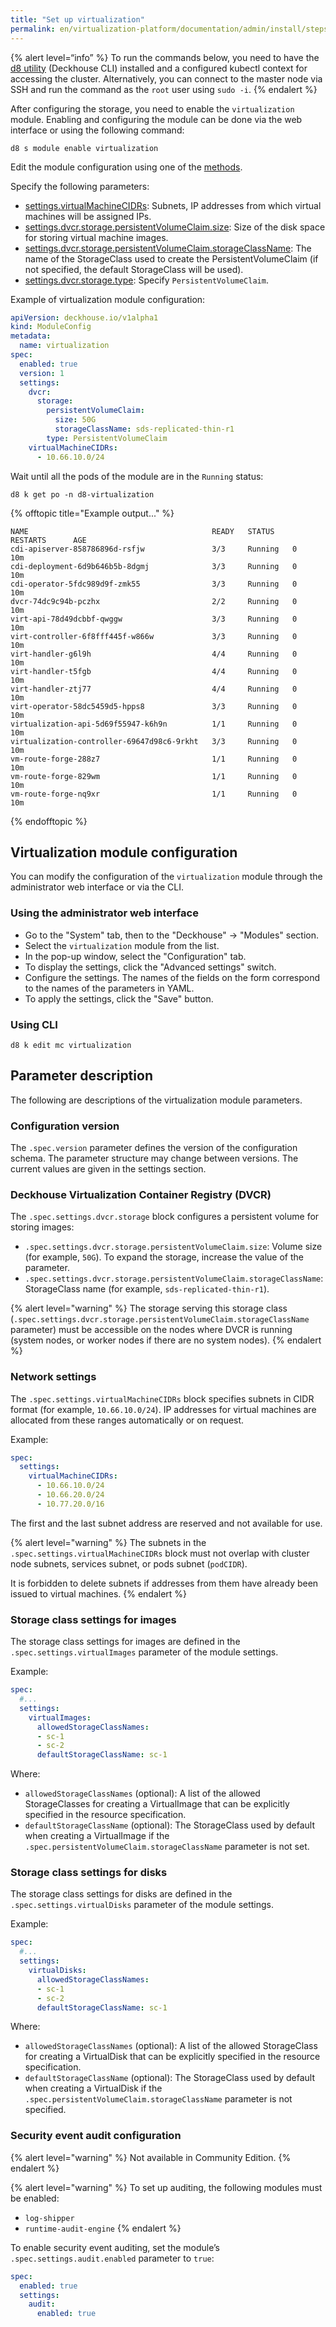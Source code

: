 ```yaml
---
title: "Set up virtualization"
permalink: en/virtualization-platform/documentation/admin/install/steps/virtualization.html
---
```


{% alert level=“info” %}
To run the commands below, you need to have the [d8 utility](/products/virtualization-platform/reference/console-utilities/d8.html) (Deckhouse CLI) installed and a configured kubectl context for accessing the cluster. Alternatively, you can connect to the master node via SSH and run the command as the `root` user using `sudo -i`.
{% endalert %}

After configuring the storage, you need to enable the `virtualization` module. Enabling and configuring the module can be done via the web interface or using the following command:

```shell
d8 s module enable virtualization
```

Edit the module configuration using one of the [methods](#virtualization-module-configuration).

Specify the following parameters:

- [settings.virtualMachineCIDRs](/products/virtualization-platform/reference/mc.html#parameters-virtualmachinecidrs): Subnets, IP addresses from which virtual machines will be assigned IPs.
- [settings.dvcr.storage.persistentVolumeClaim.size](/products/virtualization-platform/reference/mc.html#parameters-dvcr-storage-persistentvolumeclaim-size): Size of the disk space for storing virtual machine images.
- [settings.dvcr.storage.persistentVolumeClaim.storageClassName](/products/virtualization-platform/reference/mc.html#parameters-dvcr-storage-persistentvolumeclaim-storageclassname): The name of the StorageClass used to create the PersistentVolumeClaim (if not specified, the default StorageClass will be used).
- [settings.dvcr.storage.type](/products/virtualization-platform/reference/mc.html#parameters-dvcr-storage-type): Specify `PersistentVolumeClaim`.

Example of virtualization module configuration:

```yaml
apiVersion: deckhouse.io/v1alpha1
kind: ModuleConfig
metadata:
  name: virtualization
spec:
  enabled: true
  version: 1
  settings:
    dvcr:
      storage:
        persistentVolumeClaim:
          size: 50G
          storageClassName: sds-replicated-thin-r1
        type: PersistentVolumeClaim
    virtualMachineCIDRs:
      - 10.66.10.0/24
```

Wait until all the pods of the module are in the `Running` status:

```shell
d8 k get po -n d8-virtualization
```

{% offtopic title="Example output..." %}

```console
NAME                                         READY   STATUS    RESTARTS      AGE
cdi-apiserver-858786896d-rsfjw               3/3     Running   0             10m
cdi-deployment-6d9b646b5b-8dgmj              3/3     Running   0             10m
cdi-operator-5fdc989d9f-zmk55                3/3     Running   0             10m
dvcr-74dc9c94b-pczhx                         2/2     Running   0             10m
virt-api-78d49dcbbf-qwggw                    3/3     Running   0             10m
virt-controller-6f8fff445f-w866w             3/3     Running   0             10m
virt-handler-g6l9h                           4/4     Running   0             10m
virt-handler-t5fgb                           4/4     Running   0             10m
virt-handler-ztj77                           4/4     Running   0             10m
virt-operator-58dc5459d5-hpps8               3/3     Running   0             10m
virtualization-api-5d69f55947-k6h9n          1/1     Running   0             10m
virtualization-controller-69647d98c6-9rkht   3/3     Running   0             10m
vm-route-forge-288z7                         1/1     Running   0             10m
vm-route-forge-829wm                         1/1     Running   0             10m
vm-route-forge-nq9xr                         1/1     Running   0             10m
```

{% endofftopic %}

## Virtualization module configuration

You can modify the configuration of the `virtualization` module through the administrator web interface or via the CLI.

### Using the administrator web interface

- Go to the "System" tab, then to the "Deckhouse" → "Modules" section.
- Select the `virtualization` module from the list.
- In the pop-up window, select the "Configuration" tab.
- To display the settings, click the "Advanced settings" switch.
- Configure the settings. The names of the fields on the form correspond to the names of the parameters in YAML.
- To apply the settings, click the "Save" button.

### Using CLI

```shell
d8 k edit mc virtualization
```

## Parameter description

The following are descriptions of the virtualization module parameters.

### Configuration version

The `.spec.version` parameter defines the version of the configuration schema. The parameter structure may change between versions. The current values are given in the settings section.

### Deckhouse Virtualization Container Registry (DVCR)

The `.spec.settings.dvcr.storage` block configures a persistent volume for storing images:

- `.spec.settings.dvcr.storage.persistentVolumeClaim.size`: Volume size (for example, `50G`). To expand the storage, increase the value of the parameter.
- `.spec.settings.dvcr.storage.persistentVolumeClaim.storageClassName`: StorageClass name (for example, `sds-replicated-thin-r1`).

{% alert level="warning" %}
The storage serving this storage class (`.spec.settings.dvcr.storage.persistentVolumeClaim.storageClassName` parameter) must be accessible on the nodes where DVCR is running (system nodes, or worker nodes if there are no system nodes).
{% endalert %}

### Network settings

The `.spec.settings.virtualMachineCIDRs` block specifies subnets in CIDR format (for example, `10.66.10.0/24`). IP addresses for virtual machines are allocated from these ranges automatically or on request.

Example:

```yaml
spec:
  settings:
    virtualMachineCIDRs:
      - 10.66.10.0/24
      - 10.66.20.0/24
      - 10.77.20.0/16
```

The first and the last subnet address are reserved and not available for use.

{% alert level="warning" %}
The subnets in the `.spec.settings.virtualMachineCIDRs` block must not overlap with cluster node subnets, services subnet, or pods subnet (`podCIDR`).

It is forbidden to delete subnets if addresses from them have already been issued to virtual machines.
{% endalert %}

### Storage class settings for images

The storage class settings for images are defined in the `.spec.settings.virtualImages` parameter of the module settings.

Example:

```yaml
spec:
  #...
  settings:
    virtualImages:
      allowedStorageClassNames:
      - sc-1
      - sc-2
      defaultStorageClassName: sc-1
```

Where:

- `allowedStorageClassNames` (optional): A list of the allowed StorageClasses for creating a VirtualImage that can be explicitly specified in the resource specification.
- `defaultStorageClassName` (optional): The StorageClass used by default when creating a VirtualImage if the `.spec.persistentVolumeClaim.storageClassName` parameter is not set.

### Storage class settings for disks

The storage class settings for disks are defined in the `.spec.settings.virtualDisks` parameter of the module settings.

Example:

```yaml
spec:
  #...
  settings:
    virtualDisks:
      allowedStorageClassNames:
      - sc-1
      - sc-2
      defaultStorageClassName: sc-1
```

Where:

- `allowedStorageClassNames` (optional): A list of the allowed StorageClass for creating a VirtualDisk that can be explicitly specified in the resource specification.
- `defaultStorageClassName` (optional): The StorageClass used by default when creating a VirtualDisk if the `.spec.persistentVolumeClaim.storageClassName` parameter is not specified.

### Security event audit configuration

{% alert level="warning" %}
Not available in Community Edition.
{% endalert %}

{% alert level="warning" %}
To set up auditing, the following modules must be enabled:
- `log-shipper`
- `runtime-audit-engine`
{% endalert %}

To enable security event auditing, set the module’s `.spec.settings.audit.enabled` parameter to `true`:

```yaml
spec:
  enabled: true
  settings:
    audit:
      enabled: true
```
